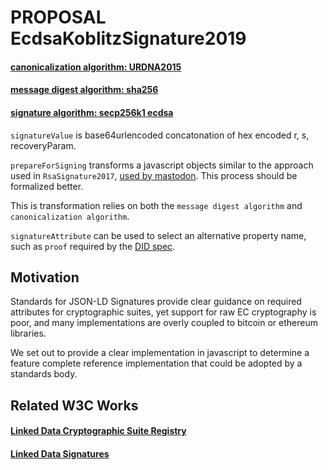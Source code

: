 # PROPOSAL EcdsaKoblitzSignature2019

#### [canonicalization algorithm: URDNA2015](https://github.com/digitalbazaar/jsonld.js/#canonize-normalize)

#### [message digest algorithm: sha256](https://nodejs.org/api/crypto.html#crypto_crypto_createhash_algorithm_options)

#### [signature algorithm: secp256k1 ecdsa](https://github.com/indutny/elliptic#ecdsa)

`signatureValue` is base64urlencoded concatonation of hex encoded r, s, recoveryParam.

`prepareForSigning` transforms a javascript objects similar to the approach used in `RsaSignature2017`, [used by mastodon](https://github.com/tootsuite/mastodon/blob/cabdbb7f9c1df8007749d07a2e186bb3ad35f62b/app/lib/activitypub/linked_data_signature.rb#L19). This process should be formalized better.

This is transformation relies on both the `message digest algorithm` and `canonicalization algorithm`.

`signatureAttribute` can be used to select an alternative property name, such as `proof` required by the [DID spec](https://w3c-ccg.github.io/did-spec/#proof-optional).

## Motivation

Standards for JSON-LD Signatures provide clear guidance on required attributes for cryptographic suites, yet support for raw EC cryptography is poor, and many implementations are overly coupled to bitcoin or ethereum libraries. 

We set out to provide a clear implementation in javascript to determine a feature complete reference implementation that could be adopted by a standards body.

## Related W3C Works

#### [Linked Data Cryptographic Suite Registry](https://w3c-ccg.github.io/ld-cryptosuite-registry/)

#### [Linked Data Signatures](https://w3c-dvcg.github.io/ld-signatures/#introduction)
